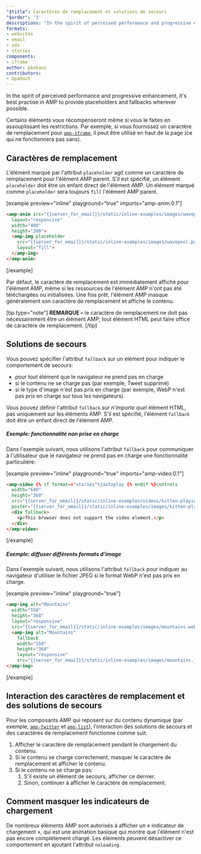 ```yaml
---
"$title": Caractères de remplacement et solutions de secours
"$order": '3'
descriptions: "In the spirit of perceived performance and progressive enhancement, it's best practise in AMP to provide placeholders and fallbacks wherever possible."
formats:
- websites
- email
- ads
- stories
components:
- iframe
author: pbakaus
contributors:
- bpaduch
---
```


In the spirit of perceived performance and progressive enhancement, it's best practise in AMP to provide placeholders and fallbacks wherever possible.

Certains éléments vous récompenseront même si vous le faites en assouplissant les restrictions. Par exemple, si vous fournissez un caractère de remplacement pour [`amp-iframe`](../../../../documentation/components/reference/amp-iframe.md#iframe-with-placeholder), il peut être utilisé en haut de la page (ce qui ne fonctionnera pas sans).

## Caractères de remplacement

L'élément marqué par l'attribut `placeholder` agit comme un caractère de remplacement pour l'élément AMP parent. S'il est spécifié, un élément `placeholder` doit être un enfant direct de l'élément AMP. Un élément marqué comme `placeholder` sera toujours `fill` l'élément AMP parent.

[example preview="inline" playground="true" imports="amp-anim:0.1"]
```html
<amp-anim src="{{server_for_email}}/static/inline-examples/images/wavepool.gif"
  layout="responsive"
  width="400"
  height="300">
  <amp-img placeholder
    src="{{server_for_email}}/static/inline-examples/images/wavepool.png"
    layout="fill">
  </amp-img>
</amp-anim>
```
[/example]

Par défaut, le caractère de remplacement est immédiatement affiché pour l'élément AMP, même si les ressources de l'élément AMP n'ont pas été téléchargées ou initialisées. Une fois prêt, l'élément AMP masque généralement son caractère de remplacement et affiche le contenu.

[tip type="note"] **REMARQUE –**  le caractère de remplacement ne doit pas nécessairement être un élément AMP; tout élément HTML peut faire office de caractère de remplacement. [/tip]

## Solutions de secours <a name="fallbacks"></a>

Vous pouvez spécifier l'attribut `fallback` sur un élément pour indiquer le comportement de secours:

- pour tout élément que le navigateur ne prend pas en charge
- si le contenu ne se charge pas (par exemple, Tweet supprimé)
- si le type d'image n'est pas pris en charge (par exemple, WebP n'est pas pris en charge sur tous les navigateurs)

Vous pouvez définir l'attribut `fallback` sur *n'importe quel* élément HTML, pas uniquement sur les éléments AMP. S'il est spécifié, l'élément `fallback` doit être un enfant direct de l'élément AMP.

##### Exemple: fonctionnalité non prise en charge

Dans l'exemple suivant, nous utilisons l'attribut `fallback` pour communiquer à l'utilisateur que le navigateur ne prend pas en charge une fonctionnalité particulière:

[example preview="inline" playground="true" imports="amp-video:0.1"]
```html
<amp-video {% if format=='stories'%}autoplay {% endif %}controls
  width="640"
  height="360"
  src="{{server_for_email}}/static/inline-examples/videos/kitten-playing.mp4"
  poster="{{server_for_email}}/static/inline-examples/images/kitten-playing.png">
  <div fallback>
    <p>This browser does not support the video element.</p>
  </div>
</amp-video>
```
[/example]

##### Exemple: diffuser différents formats d'image

Dans l'exemple suivant, nous utilisons l'attribut `fallback` pour indiquer au navigateur d'utiliser le fichier JPEG si le format WebP n'est pas pris en charge.

[example preview="inline" playground="true"]
```html
<amp-img alt="Mountains"
  width="550"
  height="368"
  layout="responsive"
  src="{{server_for_email}}/static/inline-examples/images/mountains.webp">
  <amp-img alt="Mountains"
    fallback
    width="550"
    height="368"
    layout="responsive"
    src="{{server_for_email}}/static/inline-examples/images/mountains.jpg"></amp-img>
</amp-img>
```
[/example]

## Interaction des caractères de remplacement et des solutions de secours

Pour les composants AMP qui reposent sur du contenu dynamique (par exemple, [`amp-twitter`](../../../../documentation/components/reference/amp-twitter.md) et [`amp-list`](../../../../documentation/components/reference/amp-list.md)), l'interaction des solutions de secours et des caractères de remplacement fonctionne comme suit:

<ol>
  <li>Afficher le caractère de remplacement pendant le chargement du contenu.</li>
  <li>Si le contenu se charge correctement, masquer le caractère de remplacement et afficher le contenu.</li>
  <li>Si le contenu ne se charge pas: <ol>
<li> S'il existe un élément de secours, afficher ce dernier. </li>
<li> Sinon, continuer à afficher le caractère de remplacement. </li>
</ol>
</li>
</ol>

## Comment masquer les indicateurs de chargement

De nombreux éléments AMP sont autorisés à afficher un « indicateur de chargement », qui est une animation basique qui montre que l'élément n'est pas encore complètement chargé. Les éléments peuvent désactiver ce comportement en ajoutant l'attribut `noloading`.
